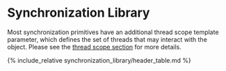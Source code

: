 # Synchronization Library

Most synchronization primitives have an additional thread scope template parameter,
  which defines the set of threads that may interact with the object.
Please see the [thread scope section] for more details.

{% include_relative synchronization_library/header_table.md %}

[thread scope section]: ./synchronization_library/thread_scopes.md

